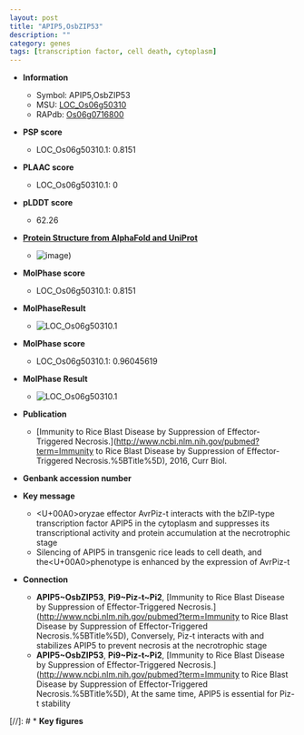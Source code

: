 ```yaml
---
layout: post
title: "APIP5,OsbZIP53"
description: ""
category: genes
tags: [transcription factor, cell death, cytoplasm]
---
```


* **Information**  
    + Symbol: APIP5,OsbZIP53  
    + MSU: [LOC_Os06g50310](http://rice.plantbiology.msu.edu/cgi-bin/ORF_infopage.cgi?orf=LOC_Os06g50310)  
    + RAPdb: [Os06g0716800](http://rapdb.dna.affrc.go.jp/viewer/gbrowse_details/irgsp1?name=Os06g0716800)  

* **PSP score**  
    + LOC_Os06g50310.1: 0.8151 

* **PLAAC score**  
    + LOC_Os06g50310.1: 0 

* **pLDDT score**
    + 62.26

* **[Protein Structure from AlphaFold and UniProt](https://www.uniprot.org/uniprotkb/Q5Z8P6/entry#structure)**
    + ![image](https://ricepsp.github.io/images/Q5/AF-Q5Z8P6-F1.png))

* **MolPhase score**
    + LOC_Os06g50310.1: 0.8151

* **MolPhaseResult**
    + ![LOC_Os06g50310.1](https://ricepsp.github.io/pictures/LOC_Os06g/LOC_Os06g50310.1.png)

* **MolPhase score**
    + LOC_Os06g50310.1: 0.96045619

* **MolPhase Result**
    + ![LOC_Os06g50310.1](https://304243504.github.io/Pictures/LOC_Os06g/LOC_Os06g50310.1.png)

* **Publication**  
    + [Immunity to Rice Blast Disease by Suppression of Effector-Triggered Necrosis.](http://www.ncbi.nlm.nih.gov/pubmed?term=Immunity to Rice Blast Disease by Suppression of Effector-Triggered Necrosis.%5BTitle%5D), 2016, Curr Biol.

* **Genbank accession number**  

* **Key message**  
    + <U+00A0>oryzae effector AvrPiz-t interacts with the bZIP-type transcription factor APIP5 in the cytoplasm and suppresses its transcriptional activity and protein accumulation at the necrotrophic stage
    + Silencing of APIP5 in transgenic rice leads to cell death, and the<U+00A0>phenotype is enhanced by the expression of AvrPiz-t

* **Connection**  
    + __APIP5~OsbZIP53__, __Pi9~Piz-t~Pi2__, [Immunity to Rice Blast Disease by Suppression of Effector-Triggered Necrosis.](http://www.ncbi.nlm.nih.gov/pubmed?term=Immunity to Rice Blast Disease by Suppression of Effector-Triggered Necrosis.%5BTitle%5D), Conversely, Piz-t interacts with and stabilizes APIP5 to prevent necrosis at the necrotrophic stage
    + __APIP5~OsbZIP53__, __Pi9~Piz-t~Pi2__, [Immunity to Rice Blast Disease by Suppression of Effector-Triggered Necrosis.](http://www.ncbi.nlm.nih.gov/pubmed?term=Immunity to Rice Blast Disease by Suppression of Effector-Triggered Necrosis.%5BTitle%5D), At the same time, APIP5 is essential for Piz-t stability

[//]: # * **Key figures**  


